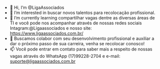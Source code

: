 - 👋 Hi, I’m @LigaAssociados
- 👀 I’m interested in buscar novos talentos para recolocação profissional.
- 🌱 I’m currently learning compartilhar vagas dentre as diversas áreas de TI e você pode nos acompanhar através de nossas redes sociais Intagram:@Ligaassociados e nosso site: https://www.ligaassociados.com.br/
- 💞️ Buscamos colabor com seu desenvolvimento profissional e auxiliar a dar o próximo passo de sua carreira, venha se recolocar conosco!   
- 📫 Você pode entrar em contato para saber mais a respeito de nossas vagas através do WhatsApp (17)99228-2704  e e-mail: suporte@ligaassociados.com.br 
